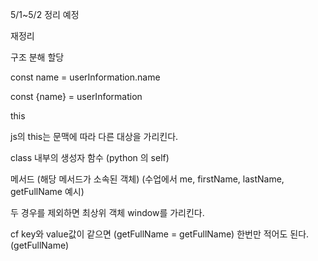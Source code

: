 5/1~5/2 정리 예정



재정리



구조 분해 할당

const name = userInformation.name

const {name} = userInformation



this

js의 this는 문맥에 따라 다른 대상을 가리킨다.

class 내부의 생성자 함수 (python 의 self)

메서드 (해당 메서드가 소속된 객체) (수업에서 me, firstName, lastName, getFullName 예시)

두 경우를 제외하면 최상위 객체 window를 가리킨다.







cf key와 value값이 같으면 (getFullName = getFullName) 한번만 적어도 된다. (getFullName)